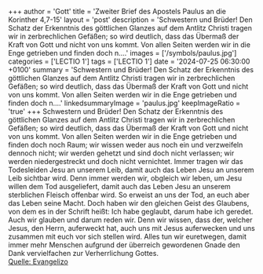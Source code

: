 +++
author = 'Gott'
title = 'Zweiter Brief des Apostels Paulus an die Korinther 4,7-15'
layout = 'post'
description = 'Schwestern und Brüder! Den Schatz der Erkenntnis des göttlichen Glanzes auf dem Antlitz Christi tragen wir in zerbrechlichen Gefäßen; so wird deutlich, dass das Übermaß der Kraft von Gott und nicht von uns kommt. Von allen Seiten werden wir in die Enge getrieben und finden doch n....'
images = ['/symbols/paulus.jpg']
categories = ['LECTIO 1']
tags = ['LECTIO 1']
date = '2024-07-25 06:30:00 +0100'
summary = 'Schwestern und Brüder! Den Schatz der Erkenntnis des göttlichen Glanzes auf dem Antlitz Christi tragen wir in zerbrechlichen Gefäßen; so wird deutlich, dass das Übermaß der Kraft von Gott und nicht von uns kommt. Von allen Seiten werden wir in die Enge getrieben und finden doch n....'
linkedsummaryImage = 'paulus.jpg'
keepImageRatio = 'true'
+++
Schwestern und Brüder! Den Schatz der Erkenntnis des göttlichen Glanzes auf dem Antlitz Christi tragen wir in zerbrechlichen Gefäßen; so wird deutlich, dass das Übermaß der Kraft von Gott und nicht von uns kommt.
Von allen Seiten werden wir in die Enge getrieben und finden doch noch Raum; wir wissen weder aus noch ein und verzweifeln dennoch nicht;
wir werden gehetzt und sind doch nicht verlassen; wir werden niedergestreckt und doch nicht vernichtet.<!--more-->
Immer tragen wir das Todesleiden Jesu an unserem Leib, damit auch das Leben Jesu an unserem Leib sichtbar wird.
Denn immer werden wir, obgleich wir leben, um Jesu willen dem Tod ausgeliefert, damit auch das Leben Jesu an unserem sterblichen Fleisch offenbar wird.
So erweist an uns der Tod, an euch aber das Leben seine Macht.
Doch haben wir den gleichen Geist des Glaubens, von dem es in der Schrift heißt: Ich habe geglaubt, darum habe ich geredet. Auch wir glauben und darum reden wir.
Denn wir wissen, dass der, welcher Jesus, den Herrn, auferweckt hat, auch uns mit Jesus auferwecken und uns zusammen mit euch vor sich stellen wird.
Alles tun wir euretwegen, damit immer mehr Menschen aufgrund der überreich gewordenen Gnade den Dank vervielfachen zur Verherrlichung Gottes.<br> [Quelle: Evangelizo](https://evangeliumtagfuertag.org/DE/gospel)